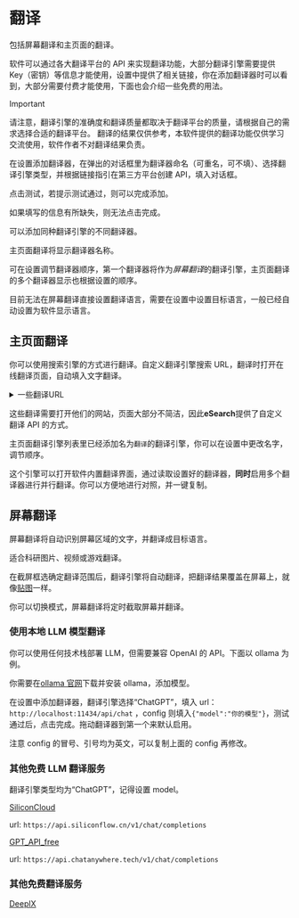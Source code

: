 # 翻译

包括屏幕翻译和主页面的翻译。

软件可以通过各大翻译平台的 API 来实现翻译功能，大部分翻译引擎需要提供 Key（密钥）等信息才能使用，设置中提供了相关链接，你在添加翻译器时可以看到，大部分需要付费才能使用，下面也会介绍一些免费的用法。

> [!IMPORTANT]
>
> 请注意，翻译引擎的准确度和翻译质量都取决于翻译平台的质量，请根据自己的需求选择合适的翻译平台。
> 翻译的结果仅供参考，本软件提供的翻译功能仅供学习交流使用，软件作者不对翻译结果负责。

在设置添加翻译器，在弹出的对话框里为翻译器命名（可重名，可不填）、选择翻译引擎类型，并根据链接指引在第三方平台创建 API，填入对话框。

点击测试，若提示测试通过，则可以完成添加。

如果填写的信息有所缺失，则无法点击完成。

可以添加同种翻译引擎的不同翻译器。

主页面翻译将显示翻译器名称。

可在设置调节翻译器顺序，第一个翻译器将作为*屏幕翻译*的翻译引擎，主页面翻译的多个翻译器显示也根据设置的顺序。

目前无法在屏幕翻译直接设置翻译语言，需要在设置中设置目标语言，一般已经自动设置为软件显示语言。

## 主页面翻译

你可以使用搜索引擎的方式进行翻译。自定义翻译引擎搜索 URL，翻译时打开在线翻译页面，自动填入文字翻译。

<details>
<summary>一些翻译URL</summary>
<pre>
Google, https://translate.google.com/?op=translate&text=%s
Deepl, https://www.deepl.com/translator#any/any/%s
金山词霸, http://www.iciba.com/word?w=%s
百度, https://fanyi.baidu.com/#auto/auto/%s
腾讯, https://fanyi.qq.com/?text=%s
</pre>
</details>

这些翻译需要打开他们的网站，页面大部分不简洁，因此**eSearch**提供了自定义翻译 API 的方式。

主页面翻译引擎列表里已经添加名为`翻译`的翻译引擎，你可以在设置中更改名字，调节顺序。

这个引擎可以打开软件内置翻译界面，通过读取设置好的翻译器，**同时**启用多个翻译器进行并行翻译。你可以方便地进行对照，并一键复制。

## 屏幕翻译

屏幕翻译将自动识别屏幕区域的文字，并翻译成目标语言。

适合科研图片、视频或游戏翻译。

在截屏框选确定翻译范围后，翻译引擎将自动翻译，把翻译结果覆盖在屏幕上，就像[贴图](ding.md)一样。

你可以切换模式，屏幕翻译将定时截取屏幕并翻译。

### 使用本地 LLM 模型翻译

你可以使用任何技术栈部署 LLM，但需要兼容 OpenAI 的 API。下面以 ollama 为例。

你需要在[ollama 官网](https://ollama.com/)下载并安装 ollama，添加模型。

在设置中添加翻译器，翻译引擎选择“ChatGPT”，填入 url：`http://localhost:11434/api/chat` ，config 则填入`{"model":"你的模型"}`，测试通过后，点击完成。拖动翻译器到第一个来默认启用。

注意 config 的冒号、引号均为英文，可以复制上面的 config 再修改。

### 其他免费 LLM 翻译服务

翻译引擎类型均为“ChatGPT”，记得设置 model。

[SiliconCloud](https://siliconflow.cn/zh-cn/siliconcloud)

url: `https://api.siliconflow.cn/v1/chat/completions`

[GPT_API_free](https://github.com/chatanywhere/GPT_API_free)

url: `https://api.chatanywhere.tech/v1/chat/completions`

### 其他免费翻译服务

[DeeplX](https://deeplx.owo.network/)
